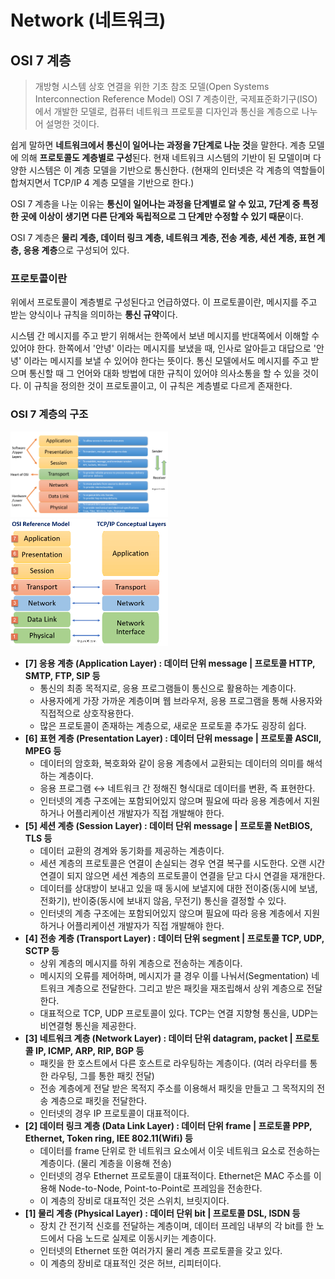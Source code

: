 # Network (네트워크)

## OSI 7 계층

> 개방형 시스템 상호 연결을 위한 기초 참조 모델(Open Systems Interconnection Reference Model)
OSI 7 계층이란, 국제표준화기구(ISO)에서 개발한 모델로, 컴퓨터 네트워크 프로토콜 디자인과 통신을 계층으로 나누어 설명한 것이다.

쉽게 말하면 **네트워크에서 통신이 일어나는 과정을 7단계로 나눈 것**을 말한다. 계층 모델에 의해 **프로토콜도 계층별로 구성**된다. 현재 네트워크 시스템의 기반이 된 모델이며 다양한 시스템은 이 계층 모델을 기반으로 통신한다. (현재의 인터넷은 각 계층의 역할들이 합쳐지면서 TCP/IP 4 계층 모델을 기반으로 한다.)

OSI 7 계층을 나눈 이유는 **통신이 일어나는 과정을 단계별로 알 수 있고, 7단계 중 특정한 곳에 이상이 생기면 다른 단계와 독립적으로 그 단계만 수정할 수 있기 때문**이다.

OSI 7 계층은 **물리 계층, 데이터 링크 계층, 네트워크 계층, 전송 계층, 세션 계층, 표현 계층, 응용 계층**으로 구성되어 있다.

### 프로토콜이란

위에서 프로토콜이 계층별로 구성된다고 언급하였다. 이 프로토콜이란, 메시지를 주고 받는 양식이나 규칙을 의미하는 **통신 규약**이다.

시스템 간 메시지를 주고 받기 위해서는 한쪽에서 보낸 메시지를 반대쪽에서 이해할 수 있어야 한다. 한쪽에서 '안녕' 이라는 메시지를 보냈을 때, 
인사로 알아듣고 대답으로 '안녕' 이라는 메시지를 보낼 수 있어야 한다는 뜻이다. 통신 모델에서도 메시지를 주고 받으며 통신할 때 그 언어와 대화 방법에 
대한 규칙이 있어야 의사소통을 할 수 있을 것이다. 이 규칙을 정의한 것이 프로토콜이고, 이 규칙은 계층별로 다르게 존재한다.

### OSI 7 계층의 구조

<img src="img/osi-7-layer.png" alt="osi-7-layer" width="50%" />
<img src="img/osi-and-tcp-ip.png" alt="osi-7-layer" width="50%" />

- **[7] 응용 계층 (Application Layer) : 데이터 단위 message | 프로토콜 HTTP, SMTP, FTP, SIP 등**
  - 통신의 최종 목적지로, 응용 프로그램들이 통신으로 활용하는 계층이다.
  - 사용자에게 가장 가까운 계층이며 웹 브라우저, 응용 프로그램을 통해 사용자와 직접적으로 상호작용한다.
  - 많은 프로토콜이 존재하는 계층으로, 새로운 프로토콜 추가도 굉장히 쉽다.
- **[6] 표현 계층 (Presentation Layer) : 데이터 단위 message | 프로토콜 ASCII, MPEG 등**
  - 데이터의 암호화, 복호화와 같이 응용 계층에서 교환되는 데이터의 의미를 해석하는 계층이다.
  - 응용 프로그램 ↔ 네트워크 간 정해진 형식대로 데이터를 변환, 즉 표현한다.
  - 인터넷의 계층 구조에는 포함되어있지 않으며 필요에 따라 응용 계층에서 지원하거나 어플리케이션 개발자가 직접 개발해야 한다.
- **[5] 세션 계층 (Session Layer) : 데이터 단위 message | 프로토콜 NetBIOS, TLS 등**
  - 데이터 교환의 경계와 동기화를 제공하는 계층이다.
  - 세션 계층의 프로토콜은 연결이 손실되는 경우 연결 복구를 시도한다. 오랜 시간 연결이 되지 않으면 세션 계층의 프로토콜이 연결을 닫고 다시 연결을 재개한다.
  - 데이터를 상대방이 보내고 있을 때 동시에 보낼지에 대한 전이중(동시에 보냄, 전화기), 반이중(동시에 보내지 않음, 무전기) 통신을 결정할 수 있다.
  - 인터넷의 계층 구조에는 포함되어있지 않으며 필요에 따라 응용 계층에서 지원하거나 어플리케이션 개발자가 직접 개발해야 한다.
- **[4] 전송 계층 (Transport Layer) : 데이터 단위 segment | 프로토콜 TCP, UDP, SCTP 등**
  - 상위 계층의 메시지를 하위 계층으로 전송하는 계층이다.
  - 메시지의 오류를 제어하며, 메시지가 클 경우 이를 나눠서(Segmentation) 네트워크 계층으로 전달한다. 그리고 받은 패킷을 재조립해서 상위 계층으로 전달한다. 
  - 대표적으로 TCP, UDP 프로토콜이 있다. TCP는 연결 지향형 통신을, UDP는 비연결형 통신을 제공한다.
- **[3] 네트워크 계층 (Network Layer) : 데이터 단위 datagram, packet | 프로토콜 IP, ICMP, ARP, RIP, BGP 등**
  - 패킷을 한 호스트에서 다른 호스트로 라우팅하는 계층이다. (여러 라우터를 통한 라우팅, 그를 통한 패킷 전달)
  - 전송 계층에게 전달 받은 목적지 주소를 이용해서 패킷을 만들고 그 목적지의 전송 계층으로 패킷을 전달한다.
  - 인터넷의 경우 IP 프로토콜이 대표적이다.
- **[2] 데이터 링크 계층 (Data Link Layer) : 데이터 단위 frame | 프로토콜 PPP, Ethernet, Token ring, IEE 802.11(Wifi) 등**
  - 데이터를 frame 단위로 한 네트워크 요소에서 이웃 네트워크 요소로 전송하는 계층이다. (물리 계층을 이용해 전송)
  - 인터넷의 경우 Ethernet 프로토콜이 대표적이다. Ethernet은 MAC 주소를 이용해 Node-to-Node, Point-to-Point로 프레임을 전송한다.
  - 이 계층의 장비로 대표적인 것은 스위치, 브릿지이다.
- **[1] 물리 계층 (Physical Layer) : 데이터 단위 bit | 프로토콜 DSL, ISDN 등**
  - 장치 간 전기적 신호를 전달하는 계층이며, 데이터 프레임 내부의 각 bit를 한 노드에서 다음 노드로 실제로 이동시키는 계층이다.
  - 인터넷의 Ethernet 또한 여러가지 물리 계층 프로토콜을 갖고 있다.
  - 이 계층의 장비로 대표적인 것은 허브, 리피터이다.